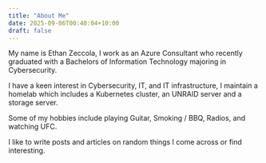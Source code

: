 ```yaml
---
title: "About Me"
date: 2025-09-06T00:40:04+10:00
draft: false
---
```


My name is Ethan Zeccola, I work as an Azure Consultant who recently graduated with a Bachelors of Information Technology majoring in Cybersecurity.

I have a keen interest in Cybersecurity, IT, and IT infrastructure, I maintain a homelab which includes a Kubernetes cluster, an UNRAID server and a storage server.

Some of my hobbies include playing Guitar, Smoking / BBQ, Radios, and watching UFC.

I like to write posts and articles on random things I come across or find interesting.
